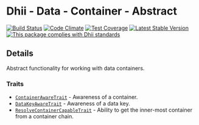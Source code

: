 # Dhii - Data - Container - Abstract

[![Build Status](https://travis-ci.org/Dhii/data-container-abstract.svg?branch=master)](https://travis-ci.org/Dhii/data-container-abstract)
[![Code Climate](https://codeclimate.com/github/Dhii/data-container-abstract/badges/gpa.svg)](https://codeclimate.com/github/Dhii/data-container-abstract)
[![Test Coverage](https://codeclimate.com/github/Dhii/data-container-abstract/badges/coverage.svg)](https://codeclimate.com/github/Dhii/data-container-abstract/coverage)
[![Latest Stable Version](https://poser.pugx.org/dhii/data-container-abstract/version)](https://packagist.org/packages/dhii/data-container-abstract)
[![This package complies with Dhii standards](https://img.shields.io/badge/Dhii-Compliant-green.svg?style=flat-square)][Dhii]

## Details
Abstract functionality for working with data containers.

### Traits
- [`ContainerAwareTrait`][ContainerAwareTrait] - Awareness of a container.
- [`DataKeyAwareTrait`][DataKeyAwareTrait] - Awareness of a data key.
- [`ResolveContainerCapableTrait`][ResolveContainerCapableTrait] - Ability to get the inner-most container from a container chain.


[Dhii]: https://github.com/Dhii/dhii

[ContainerAwareTrait]:                              src/ContainerAwareTrait.php
[DataKeyAwareTrait]:                                src/DataKeyAwareTrait.php
[ResolveContainerCapableTrait]:                     src/ResolveContainerCapableTrait.php
